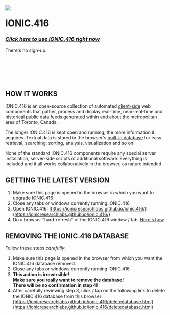<img align="left" src="https://user-images.githubusercontent.com/71984462/94849242-1ccc0100-03f3-11eb-81d8-d29bd1d3fbed.jpg">

# IONIC.416

### _[Click here to use IONIC.416 right now](https://ionicresearchlabs.github.io/ionic.416/)_
There's no sign-up.
&nbsp;<br>
&nbsp;<br>
&nbsp;<br>
&nbsp;<br>
&nbsp;<br>
&nbsp;<br>
## HOW IT WORKS

IONIC.416 is an open-source collection of automated [client-side](https://en.wikipedia.org/wiki/Client-side) web components that gather, process and display real-time, near-real-time and historical public data feeds generated within and about the metropolitan area of Toronto, Canada.

The longer IONIC.416 is kept open and running, the more information it acquires. Textual data is stored in the browser's [built-in database](https://en.wikipedia.org/wiki/Indexed_Database_API) for easy retrieval, searching, sorting, analysis, visualization and so on.

None of the standard IONIC.416 components require any special server installation, server-side scripts or additional software. Everything is included and it all works collaboratively in the browser, as nature intended.

## GETTING THE LATEST VERSION

1. Make sure this page is opened in the browser in which you want to upgrade IONIC.416
2. Close any tabs or windows currently running IONIC.416
3. Open IONIC.416: [https://ionicresearchlabs.github.io/ionic.416/](https://ionicresearchlabs.github.io/ionic.416/)
4. Do a browser "hard-refresh" of the IONIC.416 window / tab. [Here's how](https://en.wikipedia.org/wiki/Wikipedia:Bypass_your_cache#Bypassing_cache).

## REMOVING THE IONIC.416 DATABASE

Follow these steps _carefully_:

1. Make sure this page is opened in the browser from which you want the IONIC.416 database removed.
2. Close any tabs or windows currently running IONIC.416
3. **This action is irreversible!<br/>Make sure you really want to remove the database!<br/>There will be no confirmation in step 4!**
4. After carefully reviewing step 3, click / tap on the following link to delete the IONIC.416 database from this browser: [https://ionicresearchlabs.github.io/ionic.416/deletedatabase.html](https://ionicresearchlabs.github.io/ionic.416/deletedatabase.html)
